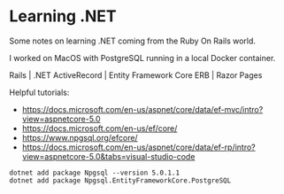 # Learning .NET

Some notes on learning .NET coming from the Ruby On Rails world.

I worked on MacOS with PostgreSQL running in a local Docker container.

Rails | .NET
ActiveRecord | Entity Framework Core
ERB | Razor Pages

Helpful tutorials:

* https://docs.microsoft.com/en-us/aspnet/core/data/ef-mvc/intro?view=aspnetcore-5.0
* https://docs.microsoft.com/en-us/ef/core/
* https://www.npgsql.org/efcore/
* https://docs.microsoft.com/en-us/aspnet/core/data/ef-rp/intro?view=aspnetcore-5.0&tabs=visual-studio-code

```
dotnet add package Npgsql --version 5.0.1.1
dotnet add package Npgsql.EntityFrameworkCore.PostgreSQL
```

